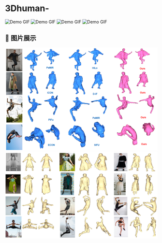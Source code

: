 # 3Dhuman-
![Demo GIF](.1.gif) ![Demo GIF](.3.gif) ![Demo GIF](.4.gif) ![Demo GIF](.6.gif)
## 📸 图片展示
![Image 1](comparsion.PNG)
![Image 2](pose.PNG)
